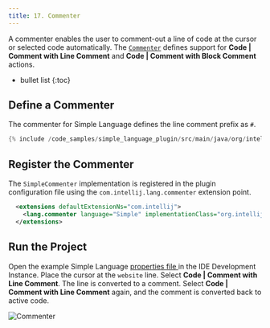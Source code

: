 ```yaml
---
title: 17. Commenter
---
```

<!-- Copyright 2000-2020 JetBrains s.r.o. and other contributors. Use of this source code is governed by the Apache 2.0 license that can be found in the LICENSE file. -->

A commenter enables the user to comment-out a line of code at the cursor or selected code automatically.
The [`Commenter`](upsource:///platform/core-api/src/com/intellij/lang/Commenter.java) defines support for **Code \| Comment with Line Comment** and **Code \| Comment with Block Comment** actions. 

* bullet list
{:toc}

## Define a Commenter
The commenter for Simple Language defines the line comment prefix as `#`.

```java
{% include /code_samples/simple_language_plugin/src/main/java/org/intellij/sdk/language/SimpleCommenter.java %}
```

## Register the Commenter
The `SimpleCommenter` implementation is registered in the plugin configuration file using the `com.intellij.lang.commenter` extension point. 

```xml
  <extensions defaultExtensionNs="com.intellij">
    <lang.commenter language="Simple" implementationClass="org.intellij.sdk.language.SimpleCommenter"/>
  </extensions>
```

## Run the Project
Open the example Simple Language [properties file ](/tutorials/custom_language_support/lexer_and_parser_definition.md#run-the-project) in the IDE Development Instance.
Place the cursor at the `website` line.
Select **Code \| Comment with Line Comment**.
The line is converted to a comment.
Select **Code \| Comment with Line Comment** again, and the comment is converted back to active code.

![Commenter](img/commenter.png)
